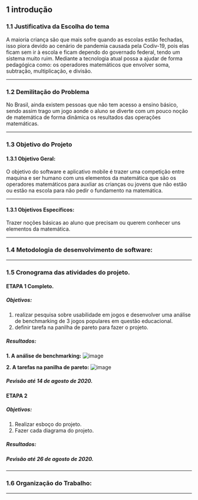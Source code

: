 ## 1 introdução

### 1.1 Justificativa da Escolha do tema
A maioria criança são que mais sofre quando as escolas estão fechadas, isso piora devido ao cenário de pandemia causada pela Codiv-19, pois elas ficam sem ir à escola e ficam dependo do governado federal, tendo um sistema muito ruim.
Mediante a tecnologia atual possa a ajudar de forma pedagógica como: os operadores matemáticos que envolver soma, subtração, multiplicação, e divisão.

***

### 1.2 Demilitação do Problema
No Brasil, ainda existem pessoas que não tem acesso a ensino básico, sendo assim trago um jogo  aonde  o aluno se diverte com um pouco noção de matemática de forma dinâmica os resultados das operações matemáticas.
***
### 1.3 Objetivo do Projeto
#### 1.3.1 Objetivo Geral:
O objetivo do software e aplicativo mobile é trazer uma competição entre maquina e ser humano com uns elementos da matemática que são os operadores matemáticos para auxliar as crianças ou jovens que não estão  ou estão na escola para não pedir o fundamento na matemática.

***

#### 1.3.1 Objetivos Específicos:
Trazer noções básicas ao aluno que precisam ou querem conhecer uns elementos da matemática.

***
### 1.4 Metodologia de desenvolvimento de software:
***

### 1.5 Cronograma das atividades do projeto.
#### ETAPA 1 Completo.
##### Objetivos:
1. realizar pesquisa sobre usabilidade em jogos e desenvolver uma análise de benchmarking de 3 jogos populares em questão educacional.
2. definir tarefa na panilha de pareto para fazer o projeto.

##### Resultados:
**1. A análise de benchmarking:**
![image](https://github.com/guimaraesprogramador/desafio-IA/blob/master/documenta%C3%A7%C3%A3o/analise%20de%20benchmarking.png)

**2. A tarefas na panilha de pareto:**
![image](https://github.com/guimaraesprogramador/desafio-IA/blob/master/documenta%C3%A7%C3%A3o/PARETO-pagina%20inicial.png) 
##### Pevisão até 14 de agosto de 2020.
#### ETAPA 2 
##### Objetivos:
1. Realizar esboço do projeto.
2. Fazer cada diagrama do projeto.

##### Resultados:
##### Pevisão até 26 de agosto de 2020.
***

### 1.6 Organização do Trabalho: 

***